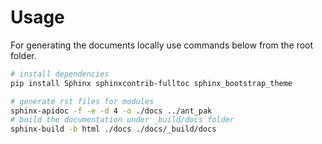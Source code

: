 # Usage

For generating the documents locally use commands below from the root folder.

```bash
# install dependencies
pip install Sphinx sphinxcontrib-fulltoc sphinx_bootstrap_theme

# generate rst files for modules
sphinx-apidoc -f -e -d 4 -o ./docs ../ant_pak
# build the documentation under _build/docs folder
sphinx-build -b html ./docs ./docs/_build/docs
```
